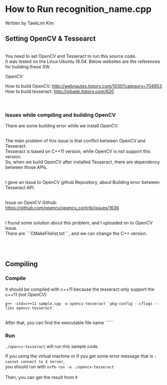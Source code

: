 # How to Run recognition_name.cpp

Written by TaekLim Kim


## Setting OpenCV & Tessearct

<br>
You need to set OpenCV and Tesseract to run this source code. <br>
It was tested on the Linux Ubuntu 16.04. Below websites are the references for building these SW. <br>

OpenCV

How to build OpenCV: <http://webnautes.tistory.com/1030?category=704653> <br>
How to build tesseract: <http://jybaek.tistory.com/620> <br>
<br><br>

### Issues while compiling and building OpenCV

There are some building error while we install OpenCV. <br><br>

The main problem of this issue is that conflict between OpenCV and Tesseract.<br>
Tesseract is based on C++11 version, while OpenCV is not support this version.<br>
So, when we build OpenCV after installed Tesseract, there are dependency between those APIs.<br><br>

I gave an Issue to OpenCV github Repository, about Building error between Tesseract API.<br><br>

Issue on OpenCV Github: <https://github.com/opencv/opencv_contrib/issues/1636> <br>

<!--
This part will be img and link of Issue on Github
-->

<br>
I found some solution about this problem, and I uploaded on to OpenCV Issue. <br>
There are ```CMakeFilelist.txt```, and we can change the C++ version. <br>

<br><br>


## Compiling

### Compile

It should be compiled with c++11 because the tesseract only support the c++11 (not OpenCV)
```
g++ -std=c++11 sample.cpp -o opencv-tesseract `pkg-config --cflags --libs opencv tesseract`
```
<br>
After that, you can find the executable file name `````` <br>

### Run

```./opencv-tesseract``` will run this sample code. <br>

If you using the virtual machine or if you get some error message that is ```: cannot connect to X server```, <br>
you should run with ```xvfb-run -a ./opencv-tesseract``` 
<br><br>
Then, you can get the result from it


<br>



